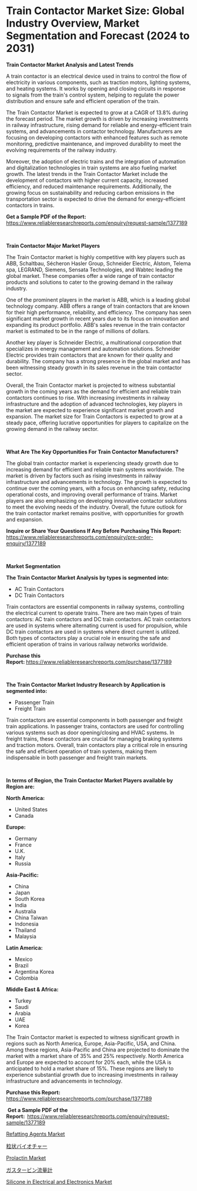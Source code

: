 <p><h1>Train Contactor Market Size: Global Industry Overview, Market Segmentation and Forecast (2024 to 2031)</h1></p><p><strong>Train Contactor Market Analysis and Latest Trends</strong></p>
<p><p>A train contactor is an electrical device used in trains to control the flow of electricity in various components, such as traction motors, lighting systems, and heating systems. It works by opening and closing circuits in response to signals from the train's control system, helping to regulate the power distribution and ensure safe and efficient operation of the train.</p><p>The Train Contactor Market is expected to grow at a CAGR of 13.8% during the forecast period. The market growth is driven by increasing investments in railway infrastructure, rising demand for reliable and energy-efficient train systems, and advancements in contactor technology. Manufacturers are focusing on developing contactors with enhanced features such as remote monitoring, predictive maintenance, and improved durability to meet the evolving requirements of the railway industry.</p><p>Moreover, the adoption of electric trains and the integration of automation and digitalization technologies in train systems are also fueling market growth. The latest trends in the Train Contactor Market include the development of contactors with higher current capacity, increased efficiency, and reduced maintenance requirements. Additionally, the growing focus on sustainability and reducing carbon emissions in the transportation sector is expected to drive the demand for energy-efficient contactors in trains.</p></p>
<p><strong>Get a Sample PDF of the Report:&nbsp;</strong> <a href="https://www.reliableresearchreports.com/enquiry/request-sample/1377189">https://www.reliableresearchreports.com/enquiry/request-sample/1377189</a></p>
<p>&nbsp;</p>
<p><strong>Train Contactor Major Market Players</strong></p>
<p><p>The Train Contactor market is highly competitive with key players such as ABB, Schaltbau, Sécheron Hasler Group, Schneider Electric, Alstom, Telema spa, LEGRAND, Siemens, Sensata Technologies, and Wabtec leading the global market. These companies offer a wide range of train contactor products and solutions to cater to the growing demand in the railway industry.</p><p>One of the prominent players in the market is ABB, which is a leading global technology company. ABB offers a range of train contactors that are known for their high performance, reliability, and efficiency. The company has seen significant market growth in recent years due to its focus on innovation and expanding its product portfolio. ABB's sales revenue in the train contactor market is estimated to be in the range of millions of dollars.</p><p>Another key player is Schneider Electric, a multinational corporation that specializes in energy management and automation solutions. Schneider Electric provides train contactors that are known for their quality and durability. The company has a strong presence in the global market and has been witnessing steady growth in its sales revenue in the train contactor sector.</p><p>Overall, the Train Contactor market is projected to witness substantial growth in the coming years as the demand for efficient and reliable train contactors continues to rise. With increasing investments in railway infrastructure and the adoption of advanced technologies, key players in the market are expected to experience significant market growth and expansion. The market size for Train Contactors is expected to grow at a steady pace, offering lucrative opportunities for players to capitalize on the growing demand in the railway sector.</p></p>
<p>&nbsp;</p>
<p><strong>What Are The Key Opportunities For Train Contactor Manufacturers?</strong></p>
<p><p>The global train contactor market is experiencing steady growth due to increasing demand for efficient and reliable train systems worldwide. The market is driven by factors such as rising investments in railway infrastructure and advancements in technology. The growth is expected to continue over the coming years, with a focus on enhancing safety, reducing operational costs, and improving overall performance of trains. Market players are also emphasizing on developing innovative contactor solutions to meet the evolving needs of the industry. Overall, the future outlook for the train contactor market remains positive, with opportunities for growth and expansion.</p></p>
<p><strong>Inquire or Share Your Questions If Any Before Purchasing This Report:</strong> <a href="https://www.reliableresearchreports.com/enquiry/pre-order-enquiry/1377189">https://www.reliableresearchreports.com/enquiry/pre-order-enquiry/1377189</a></p>
<p>&nbsp;</p>
<p><strong>Market Segmentation</strong></p>
<p><strong>The Train Contactor Market Analysis by types is segmented into:</strong></p>
<p><ul><li>AC Train Contactors</li><li>DC Train Contactors</li></ul></p>
<p><p>Train contactors are essential components in railway systems, controlling the electrical current to operate trains. There are two main types of train contactors: AC train contactors and DC train contactors. AC train contactors are used in systems where alternating current is used for propulsion, while DC train contactors are used in systems where direct current is utilized. Both types of contactors play a crucial role in ensuring the safe and efficient operation of trains in various railway networks worldwide.</p></p>
<p><strong>Purchase this Report:&nbsp;</strong><a href="https://www.reliableresearchreports.com/purchase/1377189">https://www.reliableresearchreports.com/purchase/1377189</a></p>
<p>&nbsp;</p>
<p><strong>The Train Contactor Market Industry Research by Application is segmented into:</strong></p>
<p><ul><li>Passenger Train</li><li>Freight Train</li></ul></p>
<p><p>Train contactors are essential components in both passenger and freight train applications. In passenger trains, contactors are used for controlling various systems such as door opening/closing and HVAC systems. In freight trains, these contactors are crucial for managing braking systems and traction motors. Overall, train contactors play a critical role in ensuring the safe and efficient operation of train systems, making them indispensable in both passenger and freight train markets.</p></p>
<p>&nbsp;</p>
<p><strong>In terms of Region, the Train Contactor Market Players available by Region are:</strong></p>
<p>
    <p> <strong> North America: </strong>
        <ul>
            <li>United States</li>
            <li>Canada</li>
        </ul>
        </p> 
    <p> <strong> Europe: </strong>
        <ul>
            <li>Germany</li>
            <li>France</li>
            <li>U.K.</li>
            <li>Italy</li>
            <li>Russia</li>
        </ul>
        </p> 
    <p> <strong> Asia-Pacific: </strong>
        <ul>
            <li>China</li>
            <li>Japan</li>
            <li>South Korea</li>
            <li>India</li>
            <li>Australia</li>
            <li>China Taiwan</li>
            <li>Indonesia</li>
            <li>Thailand</li>
            <li>Malaysia</li>
        </ul>
        </p> 
    <p> <strong> Latin America: </strong>
        <ul>
            <li>Mexico</li>
            <li>Brazil</li>
            <li>Argentina Korea</li>
            <li>Colombia</li>
        </ul>
        </p> 
    <p> <strong> Middle East & Africa: </strong>
        <ul>
            <li>Turkey</li>
            <li>Saudi</li>
            <li>Arabia</li>
            <li>UAE</li>
            <li>Korea</li>
        </ul>
    </p>
    </p>
<p><p>The Train Contactor market is expected to witness significant growth in regions such as North America, Europe, Asia-Pacific, USA, and China. Among these regions, Asia-Pacific and China are projected to dominate the market with a market share of 35% and 25% respectively. North America and Europe are expected to account for 20% each, while the USA is anticipated to hold a market share of 15%. These regions are likely to experience substantial growth due to increasing investments in railway infrastructure and advancements in technology.</p></p>
<p><strong>Purchase this Report: </strong><a href="https://www.reliableresearchreports.com/purchase/1377189">https://www.reliableresearchreports.com/purchase/1377189</a></p>
<p>&nbsp;<strong>Get a Sample PDF of the Report:&nbsp;&nbsp;</strong><a href="https://www.reliableresearchreports.com/enquiry/request-sample/1377189">https://www.reliableresearchreports.com/enquiry/request-sample/1377189</a></p>
<p><strong></strong></p>
<p><p><a href="https://view.publitas.com/reportprime-1/refatting-agents-market-size-focuses-on-market-dynamics-in-depth-analysis-and-future-projections-of-its-market-forecasted-for-period-from-2024-to-2031/">Refatting Agents Market</a></p><p><a href="https://medium.com/@kayceeboehm2023/%E9%A1%86%E7%B2%92%E7%8A%B6%E3%81%AE%E3%83%90%E3%82%A4%E3%82%AA%E3%83%81%E3%83%A3%E3%83%BC%E5%B8%82%E5%A0%B4%E3%81%AF-%E3%82%B7%E3%82%A7%E3%82%A2-%E3%82%B5%E3%82%A4%E3%82%BA-%E3%81%8A%E3%82%88%E3%81%B32031%E5%B9%B4%E3%81%BE%E3%81%A7%E3%81%AE%E4%BA%88%E6%B8%AC%E3%81%AB%E7%84%A6%E7%82%B9%E3%82%92%E5%BD%93%E3%81%A6%E3%81%A6%E3%81%84%E3%81%BE%E3%81%99-a1e0ab408635">粒状バイオチャー</a></p><p><a href="https://view.publitas.com/reportprime-1/prolactin-market-share-market-new-trends-analysis-report-by-type-by-application-by-end-use-by-region-and-segment-forecasts-2024-2031/">Prolactin Market</a></p><p><a href="https://medium.com/@evanmedhurst2023/%E3%82%AC%E3%82%B9%E3%82%BF%E3%83%BC%E3%83%93%E3%83%B3%E6%B5%81%E9%87%8F%E8%A8%88%E5%B8%82%E5%A0%B4%E3%81%AE%E5%88%86%E6%9E%90-%E3%82%B0%E3%83%AD%E3%83%BC%E3%83%90%E3%83%AB%E7%94%A3%E6%A5%AD%E3%81%AE%E5%B1%95%E6%9C%9B%E3%81%A8%E4%BA%88%E6%B8%AC-2024%E5%B9%B4%E3%81%8B%E3%82%892031%E5%B9%B4-2ad8f2f7a54e">ガスタービン流量計</a></p><p><a href="https://fearless-okapi-6c8.notion.site/Silicone-in-Electrical-and-Electronics-Market-Offers-Provide-Insightful-Data-for-the-Time-Period-fro-14e96f305e954fd6b6c1a308c105d4b3">Silicone in Electrical and Electronics Market</a></p></p>